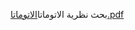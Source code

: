 
بحث نظرية الاتوماتا[الاتوماتا.pdf](https://github.com/psau-edu-sa/se3131-article-Danah-20/files/10016965/default.pdf)
